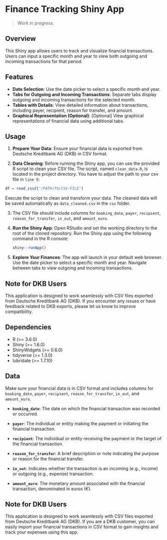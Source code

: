 # Finance Tracking Shiny App
> Work in progress.

## Overview

This Shiny app allows users to track and visualize financial transactions. Users can input a specific month and year to view both outgoing and incoming transactions for that period.

## Features

- **Date Selection**: Use the date picker to select a specific month and year.
- **Tabs for Outgoing and Incoming Transactions**: Separate tabs display outgoing and incoming transactions for the selected month.
- **Tables with Details**: View detailed information about transactions, including payer, recipient, reason for transfer, and amount.
- **Graphical Representation (Optional)**: [Optional] View graphical representations of financial data using additional tabs.

## Usage

1. **Prepare Your Data**: Ensure your financial data is exported from Deutsche Kreditbank AG (DKB) in CSV format.

2. **Data Cleaning**: Before running the Shiny app, you can use the provided R script to clean your CSV file. The script, named `clean_data.R`, is located in the project directory. You have to adjust the path to your csv file in `line 5`:
```r
df = read_csv2("/PATH/TO/CSV-FILE")
```
Execute the script to clean and transform your data. The cleaned data will be saved automatically as `data_cleaned.csv` in the `csv` folder.

3. The CSV file should include columns for `booking_date`, `payer`, `recipient`, `reason_for_transfer`, `in_out`, and `amount_euro`.
4. **Run the Shiny App**: Open RStudio and set the working directory to the root of the cloned repository. Run the Shiny app using the following command in the R console:

    ```r
    shiny::runApp()
    ```

5. **Explore Your Finances**: The app will launch in your default web browser. Use the date picker to select a specific month and year. Navigate between tabs to view outgoing and incoming transactions.

## Note for DKB Users

This application is designed to work seamlessly with CSV files exported from Deutsche Kreditbank AG (DKB). If you encounter any issues or have feedback related to DKB exports, please let us know to improve compatibility.


## Dependencies

- R (>= 3.6.0)
- Shiny (>= 1.6.0)
- ShinyWidgets (>= 0.6.0)
- tidyverse (>= 1.3.0)
- lubridate (>= 1.7.10)

## Data
Make sure your financial data is in CSV format and includes columns for `booking_date`, `payer`, `recipient`, `reason_for_transfer`, `in_out`, and `amount_euro`.

- **`booking_date`**: The date on which the financial transaction was recorded or occurred.

- **`payer`**: The individual or entity making the payment or initiating the financial transaction.

- **`recipient`**: The individual or entity receiving the payment or the target of the financial transaction.

- **`reason_for_transfer`**: A brief description or note indicating the purpose or reason for the financial transfer.

- **`in_out`**: Indicates whether the transaction is an incoming (e.g., income) or outgoing (e.g., expense) transaction.

- **`amount_euro`**: The monetary amount associated with the financial transaction, denominated in euros (€).


## Note for DKB Users
This application is designed to work seamlessly with CSV files exported from Deutsche Kreditbank AG (DKB). If you are a DKB customer, you can easily import your financial transactions in CSV format to gain insights and track your expenses using this app.
